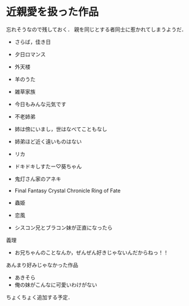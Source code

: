 近親愛を扱った作品
===================


忘れそうなので残しておく．
親を同じとする者同士に惹かれてしまうようだ．

- さらば，佳き日
- 夕日ロマンス
- 外天楼
- 羊のうた
- 雑草家族
- 今日もみんな元気です
- 不老姉弟
- 姉は傍にいまし，世はなべてこともなし
- 姉弟ほど近く遠いものはない
- リカ
- ドキドキしすたー♡葵ちゃん
- 鬼灯さん家のアネキ
- Final Fantasy Crystal Chronicle Ring of Fate
- 蟲姫

- 恋風
- シスコン兄とブラコン妹が正直になったら

義理

- お兄ちゃんのことなんか，ぜんぜん好きじゃないんだからねっ！！

あんまり好みじゃなかった作品

- あきそら
- 俺の妹がこんなに可愛いわけがない

ちょくちょく追加する予定．
